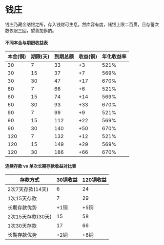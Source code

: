 # 钱庄

钱庄乃藏金纳银之所，存入钱财可生息。然库容有度，储银上限二百贯，且存蓄次数仅限三回，望善加斟酌。

#### 不同本金与期限收益表

| 本金(铜) | 期限(天) | 到期总额 | 收益(铜) | 年化收益率 |
| ----- | ----- | ---- | ----- | ----- |
| 30    | 7     | 33   | +3    | 521%  |
| 30    | 15    | 37   | +7    | 569%  |
| 30    | 30    | 47   | +17   | 670%  |
| 60    | 7     | 66   | +6    | 521%  |
| 60    | 15    | 74   | +14   | 569%  |
| 60    | 30    | 93   | +33   | 670%  |
| 90    | 7     | 99   | +9    | 521%  |
| 90    | 15    | 112  | +22   | 569%  |
| 90    | 30    | 140  | +50   | 670%  |
| 120   | 7     | 132  | +12   | 521%  |
| 120   | 15    | 149  | +29   | 569%  |
| 120   | 30    | 186  | +66   | 670%  |

#### 连续存款 vs 单次长期存款收益对比表

| 存款方式         | 30铜收益 | 120铜收益 |
| ------------ | ----- | ------ |
| 2次7天存款(14天)  | 6     | 24     |
| 1次15天存款      | 7     | 29     |
| 长期存款优势       | +1铜   | +5铜    |
| 2次15天存款(30天) | 15    | 58     |
| 1次30天存款      | 17    | 66     |
| 长期存款优势       | +2铜   | +8铜    |
